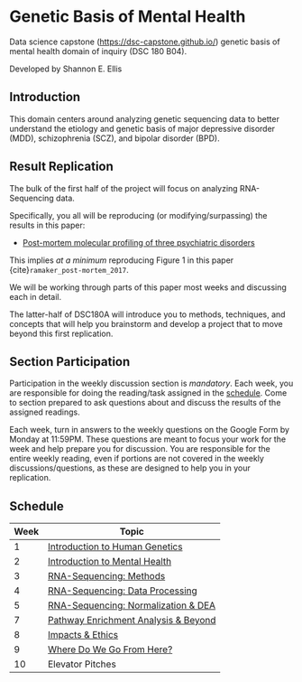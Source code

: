 # Genetic Basis of Mental Health

Data science capstone (https://dsc-capstone.github.io/) genetic basis of mental health domain of inquiry (DSC 180 B04).

Developed by Shannon E. Ellis


## Introduction

This domain centers around analyzing genetic sequencing data to better understand the etiology and genetic basis of major depressive disorder (MDD), schizophrenia (SCZ), and bipolar disorder (BPD).

## Result Replication

The bulk of the first half of the project will focus on analyzing RNA-Sequencing data. 

Specifically, you all will be reproducing (or modifying/surpassing) the results in this paper:
* [Post-mortem molecular profiling of three psychiatric disorders](https://genomemedicine.biomedcentral.com/articles/10.1186/s13073-017-0458-5)

This implies *at a minimum* reproducing Figure 1 in this paper {cite}`ramaker_post-mortem_2017`.

We will be working through parts of this paper most weeks and discussing each in detail.

The latter-half of DSC180A will introduce you to methods, techniques, and concepts that will help you brainstorm and develop a project that to move beyond this first replication.

## Section Participation

Participation in the weekly discussion section is *mandatory*. Each
week, you are responsible for doing the reading/task assigned in the
[schedule](#schedule). Come to section prepared to ask questions about
and discuss the results of the assigned readings.

Each week, turn in answers to the weekly questions on the Google Form by Monday at 11:59PM. These
questions are meant to focus your work for the week and help prepare
you for discussion. You are responsible for the entire weekly reading, even if portions are not covered in the weekly discussions/questions, as these are designed to help you in your replication.

## Schedule

|Week|Topic|
|--|--|
|1|[Introduction to Human Genetics](weeks/01.md)|
|2|[Introduction to Mental Health](weeks/02.md)|
|3|[RNA-Sequencing: Methods](weeks/03.md)|
|4|[RNA-Sequencing: Data Processing](weeks/04.md)|
|5|[RNA-Sequencing: Normalization & DEA](weeks/05.md)|
|7|[Pathway Enrichment Analysis & Beyond](weeks/07.md)|
|8|[Impacts & Ethics](weeks/08.md)|
|9|[Where Do We Go From Here?](weeks/09.md)|
|10|Elevator Pitches|


